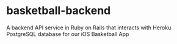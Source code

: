 # basketball-backend
A backend API service in Ruby on Rails that interacts with Heroku PostgreSQL database for our iOS Basketball App
